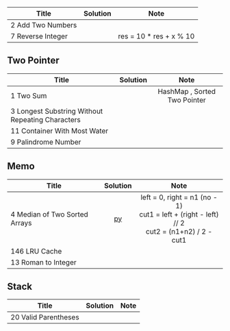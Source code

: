 

| Title  | Solution | Note |
|-------------|:-----:| :-----: |
|2	Add Two Numbers | |
|7	Reverse Integer | | res = 10 * res + x % 10

## Two Pointer

| Title  | Solution | Note |
|-------------|:-----:| :-----: |
|1	Two Sum | | HashMap , Sorted Two Pointer
|3	Longest Substring Without Repeating Characters | |
|11	Container With Most Water | |
|9	Palindrome Number | |


## Memo

| Title  | Solution | Note |
|-------------|:-----:| :-----: |
|4	Median of Two Sorted Arrays | [py](https://github.com/cloi1994/amazon/blob/master/code/4.py) | left = 0, right = n1 (no - 1) <br> cut1 = left + (right - left) // 2 <br> cut2 = (n1+n2) / 2 - cut1
|146	LRU Cache | |
|13	Roman to Integer | |
 
## Stack


| Title  | Solution | Note |
|-------------|:-----:| :-----: |
|20	Valid Parentheses | |
